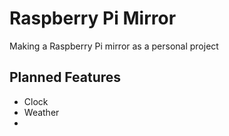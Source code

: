 # Raspberry Pi Mirror
Making a Raspberry Pi mirror as a personal project

## Planned Features
- Clock
- Weather
- 